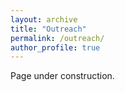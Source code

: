 ```yaml
---
layout: archive
title: "Outreach"
permalink: /outreach/
author_profile: true
---
```


Page under construction.
